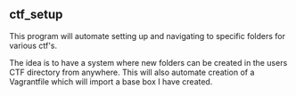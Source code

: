 ctf_setup
---------
This program will automate setting up and navigating to specific folders for various ctf's.

The idea is to have a system where new folders can be created in the users CTF directory from anywhere. This will also automate creation of a Vagrantfile which will import a base box I have created.
